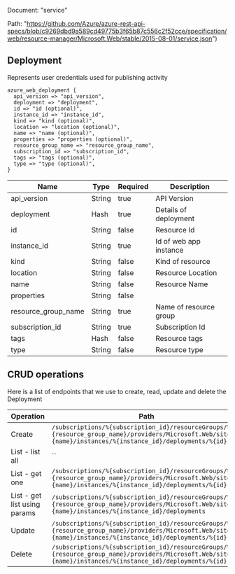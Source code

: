 Document: "service"


Path: "https://github.com/Azure/azure-rest-api-specs/blob/c9269dbd9a589cd49775b3f65b87c556c2f52cce/specification/web/resource-manager/Microsoft.Web/stable/2015-08-01/service.json")

## Deployment

Represents user credentials used for publishing activity

```puppet
azure_web_deployment {
  api_version => "api_version",
  deployment => "deployment",
  id => "id (optional)",
  instance_id => "instance_id",
  kind => "kind (optional)",
  location => "location (optional)",
  name => "name (optional)",
  properties => "properties (optional)",
  resource_group_name => "resource_group_name",
  subscription_id => "subscription_id",
  tags => "tags (optional)",
  type => "type (optional)",
}
```

| Name        | Type           | Required       | Description       |
| ------------- | ------------- | ------------- | ------------- |
|api_version | String | true | API Version |
|deployment | Hash | true | Details of deployment |
|id | String | false | Resource Id |
|instance_id | String | true | Id of web app instance |
|kind | String | false | Kind of resource |
|location | String | false | Resource Location |
|name | String | false | Resource Name |
|properties | String | false |  |
|resource_group_name | String | true | Name of resource group |
|subscription_id | String | true | Subscription Id |
|tags | Hash | false | Resource tags |
|type | String | false | Resource type |



## CRUD operations

Here is a list of endpoints that we use to create, read, update and delete the Deployment

| Operation | Path | Verb | Description | OperationID |
| ------------- | ------------- | ------------- | ------------- | ------------- |
|Create|`/subscriptions/%{subscription_id}/resourceGroups/%{resource_group_name}/providers/Microsoft.Web/sites/%{name}/instances/%{instance_id}/deployments/%{id}`|Put||Sites_CreateInstanceDeployment|
|List - list all|``||||
|List - get one|`/subscriptions/%{subscription_id}/resourceGroups/%{resource_group_name}/providers/Microsoft.Web/sites/%{name}/instances/%{instance_id}/deployments/%{id}`|Get||Sites_GetInstanceDeployment|
|List - get list using params|`/subscriptions/%{subscription_id}/resourceGroups/%{resource_group_name}/providers/Microsoft.Web/sites/%{name}/instances/%{instance_id}/deployments`|Get||Sites_GetInstanceDeployments|
|Update|`/subscriptions/%{subscription_id}/resourceGroups/%{resource_group_name}/providers/Microsoft.Web/sites/%{name}/instances/%{instance_id}/deployments/%{id}`|Put||Sites_CreateInstanceDeployment|
|Delete|`/subscriptions/%{subscription_id}/resourceGroups/%{resource_group_name}/providers/Microsoft.Web/sites/%{name}/instances/%{instance_id}/deployments/%{id}`|Delete||Sites_DeleteInstanceDeployment|
